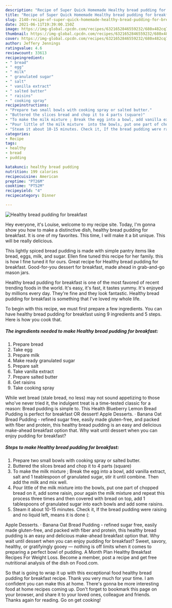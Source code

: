 ```yaml
---
description: "Recipe of Super Quick Homemade Healthy bread pudding for breakfast"
title: "Recipe of Super Quick Homemade Healthy bread pudding for breakfast"
slug: 2140-recipe-of-super-quick-homemade-healthy-bread-pudding-for-breakfast
date: 2021-06-11T19:39:00.150Z
image: https://img-global.cpcdn.com/recipes/6321652846559232/680x482cq70/healthy-bread-pudding-for-breakfast-recipe-main-photo.jpg
thumbnail: https://img-global.cpcdn.com/recipes/6321652846559232/680x482cq70/healthy-bread-pudding-for-breakfast-recipe-main-photo.jpg
cover: https://img-global.cpcdn.com/recipes/6321652846559232/680x482cq70/healthy-bread-pudding-for-breakfast-recipe-main-photo.jpg
author: Jeffery Jennings
ratingvalue: 4.6
reviewcount: 33613
recipeingredient:
- " bread"
- " egg"
- " milk"
- " granulated sugar"
- " salt"
- " vanilla extract"
- " salted butter"
- " raisins"
- " cooking spray"
recipeinstructions:
- "Prepare two small bowls with cooking spray or salted butter."
- "Buttered the slices bread and chop it to 4 parts (square)"
- "To make the milk mixture ; Break the egg into a bowl, add vanilla extract, salt and 1 teablespoon of granulated sugar, stir it until combine. Then add the milk and mix well."
- "Pour little of the milk mixture  into the bowls, put one part of chopped bread on it, add some raisin, pour again the milk mixture and repeat this process three times and then covered with bread on top, add 1 tablespoons of granulated sugar into each bowls and add some raisins."
- "Steam it about 10-15 minutes. Check it, If the bread pudding were raising and no liquid left, means it is done (:"
categories:
- Recipe
tags:
- healthy
- bread
- pudding

katakunci: healthy bread pudding 
nutrition: 199 calories
recipecuisine: American
preptime: "PT26M"
cooktime: "PT52M"
recipeyield: "4"
recipecategory: Dinner

---
```



![Healthy bread pudding for breakfast](https://img-global.cpcdn.com/recipes/6321652846559232/680x482cq70/healthy-bread-pudding-for-breakfast-recipe-main-photo.jpg)

Hey everyone, it's Louise, welcome to my recipe site. Today, I'm gonna show you how to make a distinctive dish, healthy bread pudding for breakfast. It is one of my favorites. This time, I will make it a bit unique. This will be really delicious.

This lightly spiced bread pudding is made with simple pantry items like bread, eggs, milk, and sugar. Ellen fine tuned this recipe for her family. this is how I fine tuned it for ours. Great recipe for Healthy bread pudding for breakfast. Good-for-you dessert for breakfast, made ahead in grab-and-go mason jars.

Healthy bread pudding for breakfast is one of the most favored of recent trending foods in the world. It's easy, it's fast, it tastes yummy. It's enjoyed by millions every day. They're fine and they look fantastic. Healthy bread pudding for breakfast is something that I've loved my whole life.


To begin with this recipe, we must first prepare a few ingredients. You can have healthy bread pudding for breakfast using 9 ingredients and 5 steps. Here is how you cook that.

<!--inarticleads1-->

##### The ingredients needed to make Healthy bread pudding for breakfast:

1. Prepare  bread
1. Take  egg
1. Prepare  milk
1. Make ready  granulated sugar
1. Prepare  salt
1. Take  vanilla extract
1. Prepare  salted butter
1. Get  raisins
1. Take  cooking spray


While wet bread (stale bread, no less) may not sound appetizing to those who&#39;ve never tried it, the indulgent treat is a time-tested classic for a reason: Bread pudding is simple to. This Health Blueberry Lemon Bread Pudding is perfect for breakfast OR dessert! Apple Desserts. · Banana Oat Bread Pudding - refined sugar free, easily made gluten-free, and packed with fiber and protein, this healthy bread pudding is an easy and delicious make-ahead breakfast option that. Why wait until dessert when you can enjoy pudding for breakfast? 

<!--inarticleads2-->

##### Steps to make Healthy bread pudding for breakfast:

1. Prepare two small bowls with cooking spray or salted butter.
1. Buttered the slices bread and chop it to 4 parts (square)
1. To make the milk mixture ; Break the egg into a bowl, add vanilla extract, salt and 1 teablespoon of granulated sugar, stir it until combine. Then add the milk and mix well.
1. Pour little of the milk mixture  into the bowls, put one part of chopped bread on it, add some raisin, pour again the milk mixture and repeat this process three times and then covered with bread on top, add 1 tablespoons of granulated sugar into each bowls and add some raisins.
1. Steam it about 10-15 minutes. Check it, If the bread pudding were raising and no liquid left, means it is done (:


Apple Desserts. · Banana Oat Bread Pudding - refined sugar free, easily made gluten-free, and packed with fiber and protein, this healthy bread pudding is an easy and delicious make-ahead breakfast option that. Why wait until dessert when you can enjoy pudding for breakfast? Sweet, savory, healthy, or gratifyingly gooey — nothing is off limits when it comes to preparing a perfect bowl of pudding. A Month Plan Healthy Breakfast Recipes For Weight Loss. Become a member, post a recipe and get free nutritional analysis of the dish on Food.com. 

So that is going to wrap it up with this exceptional food healthy bread pudding for breakfast recipe. Thank you very much for your time. I am confident you can make this at home. There's gonna be more interesting food at home recipes coming up. Don't forget to bookmark this page on your browser, and share it to your loved ones, colleague and friends. Thanks again for reading. Go on get cooking!
